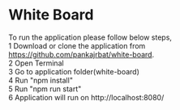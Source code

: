 # White Board
To run the application please follow below steps,  \
1 Download or clone the application from https://github.com/pankajrbat/white-board.  \
2 Open Terminal  \
3 Go to application folder(white-board)  \
4 Run "npm install"  \
5 Run "npm run start"  \
6 Application will run on http://localhost:8080/  